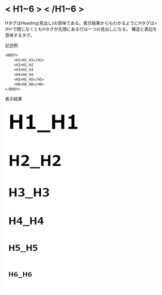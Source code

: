 [](ファイル名はコマンド名.md)
# < H1~6 > < /H1~6 >
HタグはHeading(見出し)の意味である。表示結果からもわかるようにHタグは< /H>で閉じなくともHタグが先頭にある行は一つの見出しになる。
構造と表記を意味するタグ。

記述例 [](変更しない)

```
<BODY>
    <H1>H1_H1</H1>
    <H2>H2_H2
    <H3>H3_H3
    <H4>H4_H4
    <H5>H5_H5</H5>
    <H6>H6_H6</H6>
</BODY>
```

表示結果 [](変更しない)

![](../goto/h.png)
